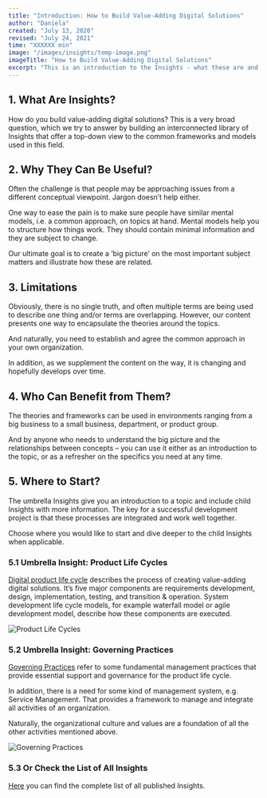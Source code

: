 ```yaml
---
title: "Introduction: How to Build Value-Adding Digital Solutions"
author: "Daniela"
created: "July 13, 2020"
revised: "July 24, 2021"
time: "XXXXXX min"
image: "/images/insights/temp-image.png"
imageTitle: "How to Build Value-Adding Digital Solutions"
excerpt: "This is an introduction to the Insights - what these are and why we are creating them."
---
```


## 1. What Are Insights?

How do you build value-adding digital solutions? This is a very broad question, which we try to answer by building an interconnected library of Insights that offer a top-down view to the common frameworks and models used in this field.

## 2. Why They Can Be Useful?

Often the challenge is that people may be approaching issues from a different conceptual viewpoint. Jargon doesn’t help either.

One way to ease the pain is to make sure people have similar mental models, i.e. a common approach, on topics at hand. Mental models help you to structure how things work. They should contain minimal information and they are subject to change.

Our ultimate goal is to create a ‘big picture’ on the most important subject matters and illustrate how these are related.

## 3. Limitations

Obviously, there is no single truth, and often multiple terms are being used to describe one thing and/or terms are overlapping. However, our content presents one way to encapsulate the theories around the topics.

And naturally, you need to establish and agree the common approach in your own organization.

In addition, as we supplement the content on the way, it is changing and hopefully develops over time.

## 4. Who Can Benefit from Them?

The theories and frameworks can be used in environments ranging from a big business to a small business, department, or product group. 

And by anyone who needs to understand the big picture and the relationships between concepts – you can use it either as an introduction to the topic, or as a refresher on the specifics you need at any time.

## 5. Where to Start?

The umbrella Insights give you an introduction to a topic and include child Insights with more information. The key for a successful development project is that these processes are integrated and work well together.

Choose where you would like to start and dive deeper to the child Insights when applicable.

### 5.1 Umbrella Insight: Product Life Cycles

[Digital product life cycle](/product-lifecycles) describes the process of creating value-adding digital solutions. It’s five major components are requirements development, design, implementation, testing, and transition & operation. System development life cycle models, for example waterfall model or agile development model, describe how these components are executed.

![Product Life Cycles](/images/home/200916-systems-development-life-cycle-home.jpg)

### 5.2 Umbrella Insight: Governing Practices

[Governing Practices](/governing-practices) refer to some fundamental management practices that provide essential support and governance for the product life cycle.

In addition, there is a need for some kind of management system, e.g. Service Management. That provides a framework to manage and integrate all activities of an organization.

Naturally, the organizational culture and values are a foundation of all the other activities mentioned above.

![Governing Practices](/images/home/210724-governing-practices-home.jpg)

### 5.3 Or Check the List of All Insights

[Here](/insights) you can find the complete list of all published Insights.
